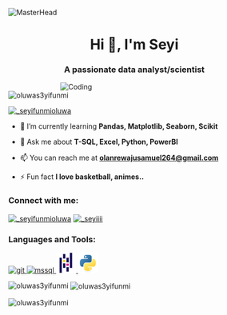 ![MasterHead](https://media.licdn.com/dms/image/C4D12AQESj72-s5gEKg/article-cover_image-shrink_720_1280/0/1626753867110?e=2147483647&v=beta&t=JOALVxWjySgR37iCdRMhNGmpCyYYDXlPdWk212JXdII)
<h1 align="center">Hi 👋, I'm Seyi</h1>
<h3 align="center">A passionate data analyst/scientist</h3>
<img align="right" alt="Coding" width="400" src="https://cdn.dribbble.com/users/1797155/screenshots/5018207/malware-attack.gif"

<p align="left"> <img src="https://komarev.com/ghpvc/?username=oluwas3yifunmi&label=Profile%20views&color=0e75b6&style=plastic" alt="oluwas3yifunmi" /> </p>

<p align="left"> <a href="https://twitter.com/_seyifunmioluwa" target="blank"><img src="https://img.shields.io/twitter/follow/_seyifunmioluwa?logo=twitter&style=for-the-badge" alt="_seyifunmioluwa" /></a> </p>

- 🌱 I’m currently learning **Pandas, Matplotlib, Seaborn, Scikit**

- 💬 Ask me about **T-SQL, Excel, Python, PowerBI**

- 📫 You can reach me at **olanrewajusamuel264@gmail.com**

- ⚡ Fun fact **I love basketball, animes..**

<h3 align="left">Connect with me:</h3>
<p align="left">
<a href="https://twitter.com/_seyifunmioluwa" target="blank"><img align="center" src="https://raw.githubusercontent.com/rahuldkjain/github-profile-readme-generator/master/src/images/icons/Social/twitter.svg" alt="_seyifunmioluwa" height="30" width="40" /></a>
<a href="https://instagram.com/_seyiiii" target="blank"><img align="center" src="https://raw.githubusercontent.com/rahuldkjain/github-profile-readme-generator/master/src/images/icons/Social/instagram.svg" alt="_seyiiii" height="30" width="40" /></a>
</p>

<h3 align="left">Languages and Tools:</h3>
<p align="left"> <a href="https://git-scm.com/" target="_blank" rel="noreferrer"> <img src="https://www.vectorlogo.zone/logos/git-scm/git-scm-icon.svg" alt="git" width="40" height="40"/> </a> <a href="https://www.microsoft.com/en-us/sql-server" target="_blank" rel="noreferrer"> <img src="https://www.svgrepo.com/show/303229/microsoft-sql-server-logo.svg" alt="mssql" width="40" height="40"/> </a> <a href="https://pandas.pydata.org/" target="_blank" rel="noreferrer"> <img src="https://raw.githubusercontent.com/devicons/devicon/2ae2a900d2f041da66e950e4d48052658d850630/icons/pandas/pandas-original.svg" alt="pandas" width="40" height="40"/> </a> <a href="https://www.python.org" target="_blank" rel="noreferrer"> <img src="https://raw.githubusercontent.com/devicons/devicon/master/icons/python/python-original.svg" alt="python" width="40" height="40"/> </a> </p>

<p><img align="left" src="https://github-readme-stats.vercel.app/api/top-langs?username=oluwas3yifunmi&show_icons=true&locale=en&layout=compact" alt="oluwas3yifunmi" /></p>

<p>&nbsp;<img align="center" src="https://github-readme-stats.vercel.app/api?username=oluwas3yifunmi&show_icons=true&locale=en" alt="oluwas3yifunmi" /></p>

<p><img align="center" src="https://github-readme-streak-stats.herokuapp.com/?user=oluwas3yifunmi&" alt="oluwas3yifunmi" /></p>
